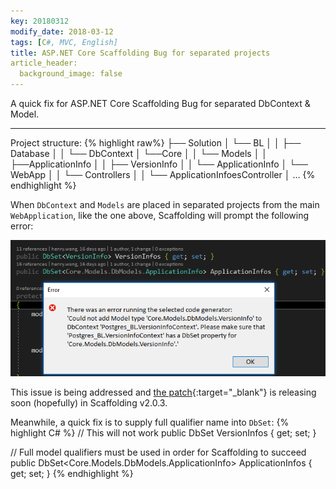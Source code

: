 ```yaml
---
key: 20180312
modify_date: 2018-03-12
tags: [C#, MVC, English]
title: ASP.NET Core Scaffolding Bug for separated projects
article_header:
  background_image: false
---
```


A quick fix for ASP.NET Core Scaffolding Bug for separated DbContext & Model.

<!--more-->

---

Project structure:
{% highlight raw%}
├── Solution
│   └── BL
│   │   ├── Database
│   │   └── DbContext
│   └──Core
│   │   └── Models
│   │       ├──ApplicationInfo
│   │       ├── VersionInfo
│   │       └── ApplicationInfo
│   └── WebApp
│   │   └── Controllers
│   │       └── ApplicationInfoesController
│ …
{% endhighlight %}

When `DbContext` and `Models` are placed in separated projects from the main `WebApplication`, like the one above, Scaffolding will prompt the following error:

![Scaffolding error](/assets/images/2018-03-12/error.png)

This issue is being addressed and [the patch](https://github.com/aspnet/Scaffolding/pull/676){:target="_blank"} is releasing soon (hopefully) in Scaffolding v2.0.3.

Meanwhile, a quick fix is to supply full qualifier name into `DbSet`:
{% highlight C# %}
// This will not work
public DbSet<VersionInfo> VersionInfos { get; set; }

// Full model qualifiers must be used in order for Scaffolding to succeed
public DbSet<Core.Models.DbModels.ApplicationInfo> ApplicationInfos { get; set; }
{% endhighlight %}
